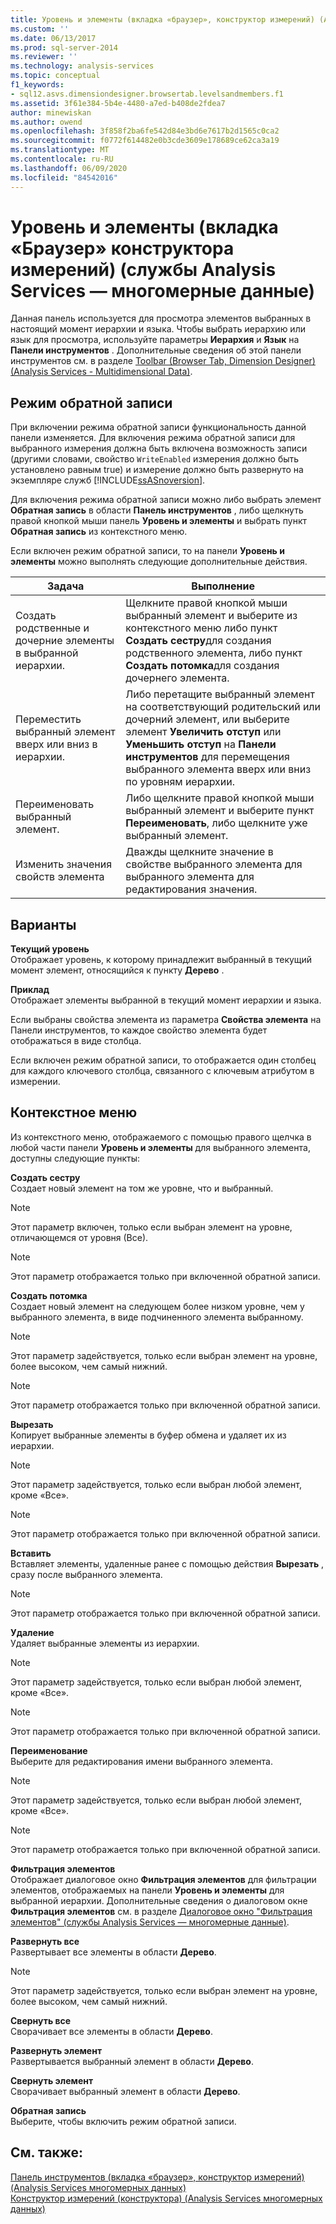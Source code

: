 ```yaml
---
title: Уровень и элементы (вкладка «браузер», конструктор измерений) (Analysis Services-многомерные данные) | Документация Майкрософт
ms.custom: ''
ms.date: 06/13/2017
ms.prod: sql-server-2014
ms.reviewer: ''
ms.technology: analysis-services
ms.topic: conceptual
f1_keywords:
- sql12.asvs.dimensiondesigner.browsertab.levelsandmembers.f1
ms.assetid: 3f61e384-5b4e-4480-a7ed-b408de2fdea7
author: minewiskan
ms.author: owend
ms.openlocfilehash: 3f858f2ba6fe542d84e3bd6e7617b2d1565c0ca2
ms.sourcegitcommit: f0772f614482e0b3cde3609e178689ce62ca3a19
ms.translationtype: MT
ms.contentlocale: ru-RU
ms.lasthandoff: 06/09/2020
ms.locfileid: "84542016"
---
```

# <a name="level-and-members-browser-tab-dimension-designer-analysis-services---multidimensional-data"></a>Уровень и элементы (вкладка «Браузер» конструктора измерений) (службы Analysis Services — многомерные данные)
  Данная панель используется для просмотра элементов выбранных в настоящий момент иерархии и языка. Чтобы выбрать иерархию или язык для просмотра, используйте параметры **Иерархия** и **Язык** на **Панели инструментов** . Дополнительные сведения об этой панели инструментов см. в разделе [Toolbar &#40;Browser Tab, Dimension Designer&#41; &#40;Analysis Services - Multidimensional Data&#41;](toolbar-browser-tab-dimension-designer-analysis-services-multidimensional-data.md).  
  
## <a name="writeback-mode"></a>Режим обратной записи  
 При включении режима обратной записи функциональность данной панели изменяется. Для включения режима обратной записи для выбранного измерения должна быть включена возможность записи (другими словами, свойство `WriteEnabled` измерения должно быть установлено равным true) и измерение должно быть развернуто на экземпляре служб [!INCLUDE[ssASnoversion](../includes/ssasnoversion-md.md)].  
  
 Для включения режима обратной записи можно либо выбрать элемент **Обратная запись** в области **Панель инструментов** , либо щелкнуть правой кнопкой мыши панель **Уровень и элементы** и выбрать пункт **Обратная запись** из контекстного меню.  
  
 Если включен режим обратной записи, то на панели **Уровень и элементы** можно выполнять следующие дополнительные действия.  
  
|Задача|Выполнение|  
|-----------|-------------|  
|Создать родственные и дочерние элементы в выбранной иерархии.|Щелкните правой кнопкой мыши выбранный элемент и выберите из контекстного меню либо пункт **Создать сестру**для создания родственного элемента, либо пункт **Создать потомка**для создания дочернего элемента.|  
|Переместить выбранный элемент вверх или вниз в иерархии.|Либо перетащите выбранный элемент на соответствующий родительский или дочерний элемент, или выберите элемент **Увеличить отступ** или **Уменьшить отступ** на **Панели инструментов** для перемещения выбранного элемента вверх или вниз по уровням иерархии.|  
|Переименовать выбранный элемент.|Либо щелкните правой кнопкой мыши выбранный элемент и выберите пункт **Переименовать**, либо щелкните уже выбранный элемент.|  
|Изменить значения свойств элемента|Дважды щелкните значение в свойстве выбранного элемента для выбранного элемента для редактирования значения.|  
  
## <a name="options"></a>Варианты  
 **Текущий уровень**  
 Отображает уровень, к которому принадлежит выбранный в текущий момент элемент, относящийся к пункту **Дерево** .  
  
 **Приклад**  
 Отображает элементы выбранной в текущий момент иерархии и языка.  
  
 Если выбраны свойства элемента из параметра **Свойства элемента** на Панели инструментов, то каждое свойство элемента будет отображаться в виде столбца.  
  
 Если включен режим обратной записи, то отображается один столбец для каждого ключевого столбца, связанного с ключевым атрибутом в измерении.  
  
## <a name="context-menu"></a>Контекстное меню  
 Из контекстного меню, отображаемого с помощью правого щелчка в любой части панели **Уровень и элементы** для выбранного элемента, доступны следующие пункты:  
  
 **Создать сестру**  
 Создает новый элемент на том же уровне, что и выбранный.  
  
> [!NOTE]  
>  Этот параметр включен, только если выбран элемент на уровне, отличающемся от уровня (Все).  
  
> [!NOTE]  
>  Этот параметр отображается только при включенной обратной записи.  
  
 **Создать потомка**  
 Создает новый элемент на следующем более низком уровне, чем у выбранного элемента, в виде подчиненного элемента выбранному.  
  
> [!NOTE]  
>  Этот параметр задействуется, только если выбран элемент на уровне, более высоком, чем самый нижний.  
  
> [!NOTE]  
>  Этот параметр отображается только при включенной обратной записи.  
  
 **Вырезать**  
 Копирует выбранные элементы в буфер обмена и удаляет их из иерархии.  
  
> [!NOTE]  
>  Этот параметр задействуется, только если выбран любой элемент, кроме «Все».  
  
> [!NOTE]  
>  Этот параметр отображается только при включенной обратной записи.  
  
 **Вставить**  
 Вставляет элементы, удаленные ранее с помощью действия **Вырезать** , сразу после выбранного элемента.  
  
> [!NOTE]  
>  Этот параметр отображается только при включенной обратной записи.  
  
 **Удаление**  
 Удаляет выбранные элементы из иерархии.  
  
> [!NOTE]  
>  Этот параметр задействуется, только если выбран любой элемент, кроме «Все».  
  
> [!NOTE]  
>  Этот параметр отображается только при включенной обратной записи.  
  
 **Переименование**  
 Выберите для редактирования имени выбранного элемента.  
  
> [!NOTE]  
>  Этот параметр задействуется, только если выбран любой элемент, кроме «Все».  
  
> [!NOTE]  
>  Этот параметр отображается только при включенной обратной записи.  
  
 **Фильтрация элементов**  
 Отображает диалоговое окно **Фильтрация элементов** для фильтрации элементов, отображаемых на панели **Уровень и элементы** для выбранной иерархии. Дополнительные сведения о диалоговом окне **Фильтрация элементов** см. в разделе [Диалоговое окно "Фильтрация элементов" (службы Analysis Services — многомерные данные)](filter-members-dialog-box-analysis-services-multidimensional-data.md).  
  
 **Развернуть все**  
 Развертывает все элементы в области **Дерево**.  
  
> [!NOTE]  
>  Этот параметр задействуется, только если выбран элемент на уровне, более высоком, чем самый нижний.  
  
 **Свернуть все**  
 Сворачивает все элементы в области **Дерево**.  
  
 **Развернуть элемент**  
 Развертывается выбранный элемент в области **Дерево**.  
  
 **Свернуть элемент**  
 Сворачивает выбранный элемент в области **Дерево**.  
  
 **Обратная запись**  
 Выберите, чтобы включить режим обратной записи.  
  
## <a name="see-also"></a>См. также:  
 [Панель инструментов &#40;вкладка «браузер», конструктор измерений&#41; &#40;Analysis Services многомерных данных&#41;](toolbar-browser-tab-dimension-designer-analysis-services-multidimensional-data.md)   
 [Конструктор измерений &#40;конструктора&#41; &#40;Analysis Services многомерных данных&#41;](browser-dimension-designer-analysis-services-multidimensional-data.md)  
  
  
